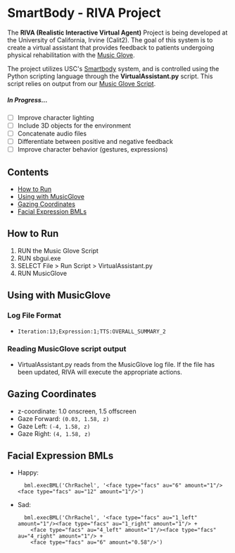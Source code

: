 # SmartBody - RIVA Project

The **RIVA (Realistic Interactive Virtual Agent)** Project is being developed at the University of California, Irvine (Calit2). The goal of this system is to create a virtual assistant that provides feedback to patients undergoing physical rehabilitation with the [Music Glove](https://www.flintrehabilitation.com/).

The project utilizes USC's [Smartbody](http://smartbody.ict.usc.edu/) system, and is controlled using the Python scripting language through the **VirtualAssistant.py** script. This script relies on output from our [Music Glove Script](https://github.com/Calit2-UCI/MusicGlove).

##### In Progress...
- [ ] Improve character lighting
- [ ] Include 3D objects for the environment
- [ ] Concatenate audio files
- [ ] Differentiate between positive and negative feedback
- [ ] Improve character behavior (gestures, expressions)

## Contents
- [How to Run](#how-to-run)
- [Using with MusicGlove](#using-with-musicglove)
- [Gazing Coordinates](#gazing-coordinates)
- [Facial Expression BMLs](#facial-expression-bmls)

## How to Run
1. RUN the Music Glove Script
2. RUN sbgui.exe
3. SELECT File > Run Script > VirtualAssistant.py
4. RUN MusicGlove

## Using with MusicGlove

### Log File Format
* `Iteration:13;Expression:1;TTS:OVERALL_SUMMARY_2`

### Reading MusicGlove script output
* VirtualAssistant.py reads from the MusicGlove log file. If the file has been updated, RIVA will execute the appropriate actions.

## Gazing Coordinates
* z-coordinate: 1.0 onscreen, 1.5 offscreen
* Gaze Forward: `(0.03, 1.58, z)`
* Gaze Left: `(-4, 1.58, z)`
* Gaze Right: `(4, 1.58, z)`

## Facial Expression BMLs
* Happy:
  ```
	bml.execBML('ChrRachel', '<face type="facs" au="6" amount="1"/><face type="facs" au="12" amount="1"/>')
	```
* Sad:
  ```
	bml.execBML('ChrRachel', '<face type="facs" au="1_left" amount="1"/><face type="facs" au="1_right" amount="1"/> +
      <face type="facs" au="4_left" amount="1"/><face type="facs" au="4_right" amount="1"/> +
      <face type="facs" au="6" amount="0.58"/>')
	```
